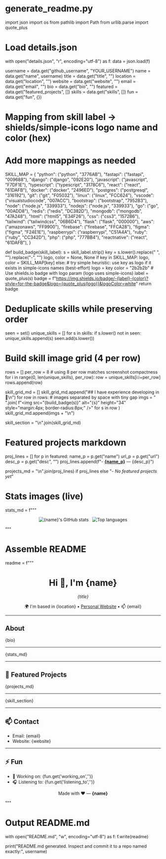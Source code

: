 # generate_readme.py
import json
import os
from pathlib import Path
from urllib.parse import quote_plus

# Load details.json
with open("details.json", "r", encoding="utf-8") as f:
    data = json.load(f)

username = data.get("github_username", "YOUR_USERNAME")
name = data.get("name", username)
title = data.get("title", "")
location = data.get("location", "")
website = data.get("website", "")
email = data.get("email", "")
bio = data.get("bio", "")
featured = data.get("featured_projects", [])
skills = data.get("skills", [])
fun = data.get("fun", {})

# Mapping from skill label -> shields/simple-icons logo name and color (hex)
# Add more mappings as needed
SKILL_MAP = {
    "python": ("python", "3776AB"),
    "fastapi": ("fastapi", "009688"),
    "django": ("django", "092E20"),
    "javascript": ("javascript", "F7DF1E"),
    "typescript": ("typescript", "3178C6"),
    "react": ("react", "61DAFB"),
    "docker": ("docker", "2496ED"),
    "postgres": ("postgresql", "316192"),
    "git": ("git", "F05032"),
    "linux": ("linux", "FCC624"),
    "vscode": ("visualstudiocode", "007ACC"),
    "bootstrap": ("bootstrap", "7952B3"),
    "node": ("node.js", "339933"),
    "nodejs": ("node.js", "339933"),
    "go": ("go", "00ADD8"),
    "redis": ("redis", "DC382D"),
    "mongodb": ("mongodb", "47A248"),
    "html": ("html5", "E34F26"),
    "css": ("css3", "1572B6"),
    "tailwind": ("tailwindcss", "06B6D4"),
    "flask": ("flask", "000000"),
    "aws": ("amazonaws", "FF9900"),
    "firebase": ("firebase", "FFCA28"),
    "figma": ("figma", "F24E1E"),
    "raspberrypi": ("raspberrypi", "C51A4A"),
    "ruby": ("ruby", "CC342D"),
    "php": ("php", "777BB4"),
    "reactnative": ("react", "61DAFB"),
}

def build_badge(skill_label):
    s = skill_label.strip()
    key = s.lower().replace(" ", "").replace("-", "")
    logo, color = None, None
    if key in SKILL_MAP:
        logo, color = SKILL_MAP[key]
    else:
        # try simple heuristic: use key as logo if it exists in simple-icons names (best-effort)
        logo = key
        color = "2b2b2b"
    # Use shields.io badge with logo param (logo uses simple-icons)
    label = quote_plus(s)
    badge = f"https://img.shields.io/badge/-{label}-{color}?style=for-the-badge&logo={quote_plus(logo)}&logoColor=white"
    return badge

# Deduplicate skills while preserving order
seen = set()
unique_skills = []
for s in skills:
    if s.lower() not in seen:
        unique_skills.append(s)
        seen.add(s.lower())

# Build skill image grid (4 per row)
rows = []
per_row = 8  # using 8 per row matches screenshot compactness
for i in range(0, len(unique_skills), per_row):
    row = unique_skills[i:i+per_row]
    rows.append(row)

skill_grid_md = []
skill_grid_md.append("## I have experience developing in 🧰\n")
for row in rows:
    # images separated by space with tiny gap
    imgs = " ".join(
        f"<img src=\"{build_badge(s)}\" alt=\"{s}\" height=\"34\" style=\"margin:4px; border-radius:8px;\" />"
        for s in row
    )
    skill_grid_md.append(imgs + "\n")

skill_section = "\n".join(skill_grid_md)

# Featured projects markdown
proj_lines = []
for p in featured:
    name_p = p.get("name")
    url_p = p.get("url")
    desc_p = p.get("desc", "")
    proj_lines.append(f"- **[{name_p}]({url_p})** — {desc_p}")

projects_md = "\n".join(proj_lines) if proj_lines else "- _No featured projects yet_"

# Stats images (live)
stats_md = f"""
<!-- STATS -->
<p align="center">
  <img alt="{name}'s GitHub stats" src="https://github-readme-stats.vercel.app/api?username={username}&show_icons=true&theme=radical" />
  &nbsp;
  <img alt="Top languages" src="https://github-readme-stats.vercel.app/api/top-langs?username={username}&layout=compact&theme=radical" />
</p>
"""

# Assemble README
readme = f"""<!--
  Generated README — update details.json and re-run generate_readme.py
  Paste the resulting README.md into a repo named exactly: {username}
-->

<div align="center">
  <h1>Hi 👋, I'm {name}</h1>
  <p><em>{title}</em></p>
</div>

<p align="center">
  🌍 I'm based in {location} •
  <a href="{website}" target="_blank">Personal Website</a> •
  📫 {email}
</p>

---

## About
{bio}

---

{stats_md}

---

## 🔭 Featured Projects

{projects_md}

---

{skill_section}

---

## 📫 Contact
- Email: {email}  
- Website: {website}

---

## ⚡ Fun
- 🔭 Working on: {fun.get('working_on','')}
- 🎧 Listening to: {fun.get('listening_to','')}

<p align="center">Made with ❤️ — <strong>{name}</strong></p>
"""

# Output README.md
with open("README.md", "w", encoding="utf-8") as f:
    f.write(readme)

print("README.md generated. Inspect and commit it to a repo named exactly:", username)
